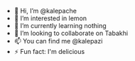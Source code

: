 - 👋 Hi, I’m @kalepache
- 👀 I’m interested in lemon
- 🌱 I’m currently learning nothing
- 💞️ I’m looking to collaborate on Tabakhi
- 📫 You can find me @kalepazi
- ⚡ Fun fact: I'm delicious
